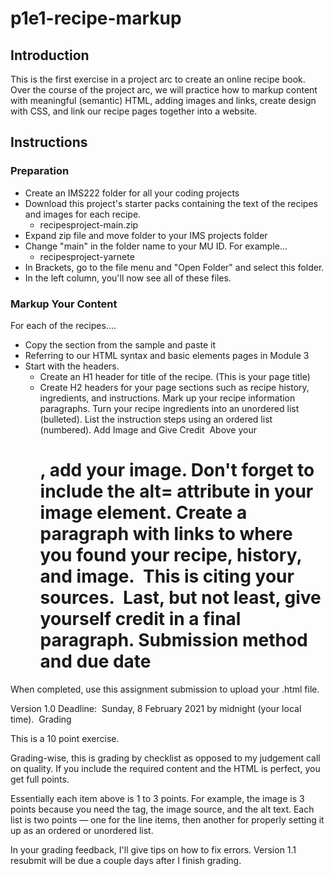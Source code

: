 # p1e1-recipe-markup

## Introduction

This is the first exercise in a project arc to create an online recipe book. Over the course of the project arc, we will practice how to markup content with meaningful (semantic) HTML, adding images and links, create design with CSS, and link our recipe pages together into a website.

## Instructions

### Preparation

+ Create an IMS222 folder for all your coding projects
+ Download this project's starter packs containing the text of the recipes and images for each recipe.
  + recipesproject-main.zip
+ Expand zip file and move folder to your IMS projects folder
+ Change "main" in the folder name to your MU ID. For example...
  + recipesproject-yarnete
+ In Brackets, go to the file menu and "Open Folder" and select this folder.
+ In the left column, you'll now see all of these files.

### Markup Your Content
For each of the recipes....
+ Copy the <head> section from the sample and paste it  
+ Referring to our HTML syntax and basic elements pages in Module 3
+ Start with the headers.
  + Create an H1 header for title of the recipe. (This is your page title)
  + Create H2 headers for your page sections such as recipe history, ingredients, and instructions.
Mark up your recipe information paragraphs.
Turn your recipe ingredients into an unordered list (bulleted).
List the instruction steps using an ordered list (numbered).
Add Image and Give Credit 
Above your <h1>, add your image. Don't forget to include the alt= attribute in your image element.
Create a paragraph with links to where you found your recipe, history, and image.  This is citing your sources. 
Last, but not least, give yourself credit in a final paragraph.
Submission method and due date

When completed, use this assignment submission to upload your .html file.

Version 1.0 Deadline:  Sunday, 8 February 2021 by midnight (your local time). 
Grading

This is a 10 point exercise.

Grading-wise, this is grading by checklist as opposed to my judgement call on quality. If you include the required content and the HTML is perfect, you get full points.

Essentially each item above is 1 to 3 points. For example, the image is 3 points because you need the tag, the image source, and the alt text. Each list is two points — one for the line items, then another for properly setting it up as an ordered or unordered list.

In your grading feedback, I'll give tips on how to fix errors. Version 1.1 resubmit will be due a couple days after I finish grading.
